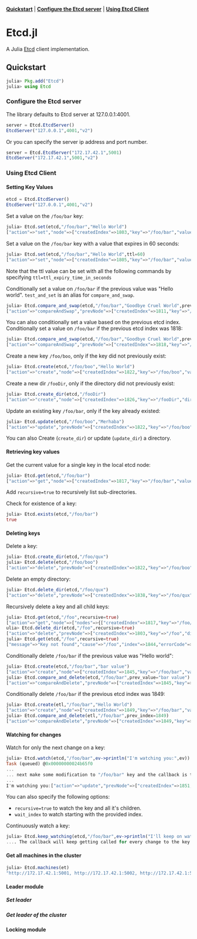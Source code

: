 **[Quickstart](#quickstart)** |
**[Configure the Etcd server](#configure-the-etcd-server)** |
**[Using Etcd Client](#using-etcd-dclient)**

# Etcd.jl

A Julia [Etcd](https://github.com/coreos/etcd) client implementation.

## Quickstart

```julia
julia> Pkg.add("Etcd")
julia> using Etcd
```

### Configure the Etcd server

The library defaults to Etcd server at 127.0.0.1:4001.


```julia
server = Etcd.EtcdServer()
EtcdServer("127.0.0.1",4001,"v2")
```

Or you can specify the server ip address and port number.

```julia
server = Etcd.EtcdServer("172.17.42.1",5001)
EtcdServer("172.17.42.1",5001,"v2")
```

### Using Etcd Client

#### Setting Key Values


```julia
etcd = Etcd.EtcdServer()
EtcdServer("127.0.0.1",4001,"v2")
```

Set a value on the `/foo/bar` key:

```julia
julia> Etcd.set(etcd,"/foo/bar","Hello World")
["action"=>"set","node"=>["createdIndex"=>1803,"key"=>"/foo/bar","value"=>"Hello World","modifiedIndex"=>1803]]
```

Set a value on the `/foo/bar` key with a value that expires in 60 seconds:

```julia
julia> Etcd.set(etcd,"/foo/bar","Hello World",ttl=60)
["action"=>"set","node"=>["createdIndex"=>1805,"key"=>"/foo/bar","value"=>"Hello World","expiration"=>"2014-03-25T01:19:39.182867998Z","ttl"=>60,"modifiedIndex"=>1805]]
```

Note that the ttl value can be set with all the following commands by specifying `ttl=ttl_expiry_time_in_seconds`

Conditionally set a value on `/foo/bar` if the previous value was "Hello world". `test_and_set` is an alias for `compare_and_swap`. 

```julia
julia> Etcd.compare_and_swap(etcd,"/foo/bar","Goodbye Cruel World",prev_value="Hello World")
["action"=>"compareAndSwap","prevNode"=>["createdIndex"=>1811,"key"=>"/foo/bar","value"=>"Hello World","modifiedIndex"=>1811],"node"=>["createdIndex"=>1811,"key"=>"/foo/bar","value"=>"Goodbye Cruel World","modifiedIndex"=>1812]]
```

You can also conditionally set a value based on the previous etcd index.
Conditionally set a value on `/foo/bar` if the previous etcd index was 1818:

```julia
julia> Etcd.compare_and_swap(etcd,"/foo/bar","Goodbye Cruel World",prev_index=1818)
["action"=>"compareAndSwap","prevNode"=>["createdIndex"=>1818,"key"=>"/foo/bar","value"=>"Hello World","modifiedIndex"=>1818],"node"=>["createdIndex"=>1818,"key"=>"/foo/bar","value"=>"Goodbye Cruel World","modifiedIndex"=>1820]]
```

Create a new key `/foo/boo`, only if the key did not previously exist:

```julia
julia> Etcd.create(etcd,"/foo/boo","Hello World")
["action"=>"create","node"=>["createdIndex"=>1822,"key"=>"/foo/boo","value"=>"Hello World","modifiedIndex"=>1822]]
```

Create a new dir `/fooDir`, only if the directory did not previously exist:

```julia
julia> Etcd.create_dir(etcd,"/fooDir")
["action"=>"create","node"=>["createdIndex"=>1826,"key"=>"/fooDir","dir"=>true,"modifiedIndex"=>1826]]
```

Update an existing key `/foo/bar`, only if the key already existed:

```julia
julia> Etcd.update(etcd,"/foo/boo","Merhaba")
["action"=>"update","prevNode"=>["createdIndex"=>1822,"key"=>"/foo/boo","value"=>"Hello World","modifiedIndex"=>1822],"node"=>["createdIndex"=>1822,"key"=>"/foo/boo","value"=>"Merhaba","modifiedIndex"=>1828]]
```

You can also Create (`create_dir`) or update (`update_dir`) a directory.

#### Retrieving key values

Get the current value for a single key in the local etcd node:

```julia
julia> Etcd.get(etcd,"/foo/bar")
["action"=>"get","node"=>["createdIndex"=>1817,"key"=>"/foo/bar","value"=>"Hello World","modifiedIndex"=>1817]]
```

Add `recursive=true` to recursively list sub-directories.

Check for existence of a key:

```julia
julia> Etcd.exists(etcd,"/foo/bar")
true
```

#### Deleting keys

Delete a key:

```julia
julia> Etcd.create_dir(etcd,"/foo/qux")
julia> Etcd.delete(etcd,"/foo/boo")
["action"=>"delete","prevNode"=>["createdIndex"=>1822,"key"=>"/foo/boo","value"=>"Merhaba","modifiedIndex"=>1828],"node"=>["createdIndex"=>1822,"key"=>"/foo/boo","modifiedIndex"=>1837]]
```

Delete an empty directory:

```julia
julia> Etcd.delete_dir(etcd,"/foo/qux")
["action"=>"delete","prevNode"=>["createdIndex"=>1838,"key"=>"/foo/qux","dir"=>true,"modifiedIndex"=>1838],"node"=>["createdIndex"=>1838,"key"=>"/foo/qux","dir"=>true,"modifiedIndex"=>1839]] 
```

Recursively delete a key and all child keys:

```julia
julia> Etcd.get(etcd,"/foo",recursive=true)
["action"=>"get","node"=>["nodes"=>{["createdIndex"=>1817,"key"=>"/foo/bar","value"=>"Hello World","modifiedIndex"=>1817],["createdIndex"=>1818,"key"=>"/foo/baz","value"=>"Goodbye Cruel World","modifiedIndex"=>1820]},"createdIndex"=>1803,"key"=>"/foo","dir"=>true,"modifiedIndex"=>1803]]
ulia> Etcd.delete_dir(etcd,"/foo",recursive=true)
["action"=>"delete","prevNode"=>["createdIndex"=>1803,"key"=>"/foo","dir"=>true,"modifiedIndex"=>1803],"node"=>["createdIndex"=>1803,"key"=>"/foo","dir"=>true,"modifiedIndex"=>1844]]
julia> Etcd.get(etcd,"/foo",recursive=true)
["message"=>"Key not found","cause"=>"/foo","index"=>1844,"errorCode"=>100]
```

Conditionally delete `/foo/bar` if the previous value was "Hello world":

```julia
julia> Etcd.create(etcd,"/foo/bar","bar value")
["action"=>"create","node"=>["createdIndex"=>1845,"key"=>"/foo/bar","value"=>"bar value","modifiedIndex"=>1845]]
julia> Etcd.compare_and_delete(etcd,"/foo/bar",prev_value="bar value")
["action"=>"compareAndDelete","prevNode"=>["createdIndex"=>1845,"key"=>"/foo/bar","value"=>"bar value","modifiedIndex"=>1845],"node"=>["createdIndex"=>1845,"key"=>"/foo/bar","modifiedIndex"=>1846]]
```

Conditionally delete `/foo/bar` if the previous etcd index was 1849:

```julia
julia> Etcd.create(etl,"/foo/bar","Hello World")
["action"=>"create","node"=>["createdIndex"=>1849,"key"=>"/foo/bar","value"=>"Hello World","modifiedIndex"=>1849]]
julia> Etcd.compare_and_delete(etl,"/foo/bar",prev_index=1849)
["action"=>"compareAndDelete","prevNode"=>["createdIndex"=>1849,"key"=>"/foo/bar","value"=>"Hello World","modifiedIndex"=>1849],"node"=>["createdIndex"=>1849,"key"=>"/foo/bar","modifiedIndex"=>1850]]
```

#### Watching for changes

Watch for only the next change on a key:

```julia
julia> Etcd.watch(etcd,"/foo/bar",ev->println("I'm watching you:",ev))
Task (queued) @0x00000000024b65f0
...
... next make some modification to "/foo/bar" key and the callback is then called:
...
I'm watching you:["action"=>"update","prevNode"=>["createdIndex"=>1851,"key"=>"/foo/bar","value"=>"Hello World","modifiedIndex"=>1851],"node"=>["createdIndex"=>1851,"key"=>"/foo/bar","value"=>"Who's watching the watchers","modifiedIndex"=>1852]]
```

You can also specify the following options:

- `recursive=true` to watch the key and all it's children.
- `wait_index` to watch starting with the provided index.

Continuously watch a key:

```julia
julia> Etcd.keep_watching(etcd,"/foo/bar",ev->println("I'll keep on watching you:",ev))
.... The callback will keep getting called for every change to the key
```

#### Get all machines in the cluster

```julia
julia> Etcd.machines(et)
"http://172.17.42.1:5001, http://172.17.42.1:5002, http://172.17.42.1:5003"
```

#### Leader module

##### Set leader

##### Get leader of the cluster

#### Locking module
